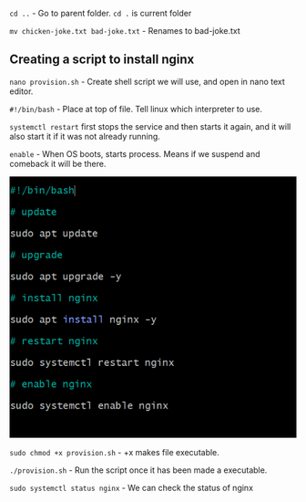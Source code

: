 `cd ..` - Go to parent folder. `cd .` is current folder

`mv chicken-joke.txt bad-joke.txt` - Renames to bad-joke.txt


## Creating a script to install nginx

`nano provision.sh` - Create shell script we will use, and open in nano text editor.

`#!/bin/bash` - Place at top of file. Tell linux which interpreter to use.

`systemctl restart` first stops the service and then starts it again, and it will also start it if it was not already running.

`enable` - When OS boots, starts process. Means if we suspend and comeback it will be there.

![](start_commands.PNG)

`sudo chmod +x provision.sh` - +x makes file executable.

`./provision.sh` - Run the script once it has been made a executable.

`sudo systemctl status nginx` - We can check the status of nginx